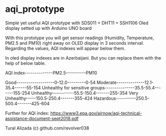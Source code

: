 # aqi_prototype
Simple yet useful AQI prototype with SDS011 + DHT11 + SSH1106 Oled display setted up with Arduino UNO board

With this prototype you will get sensor readings (Humidity, Temperature, PM2.5 and PM10) right away on OLED display in 3 seconds interval. Regarding the values, 
AQI indexes will appear below them.

In oled display indexes are in Azerbaijani. But you can replace them with the help of below table. 


AQI index--------------PM2.5----------PM10

Good-------------------0-12.0---------0-54
Moderate--------------12.1-35.4------55-154
Unhealthy 
for sensitive 
groups---------------35.5-55.4-------155-254
Unhealthy-----------55.5-150.4-------255-354
Very Unhealthy-----150.5-250.4-------355-424
Hazardous----------250.5-500.4-------425-604

Further for AQI index: https://www3.epa.gov/airnow/aqi-technical-assistance-document-sept2018.pdf

Tural Alizada (c)
github.com/revolver038
